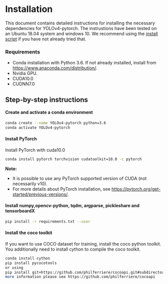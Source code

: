 # Installation

This document contains detailed instructions for installing the necessary dependencies for YOLOv4-pytorch. The instrustions have been tested on an Ubuntu 18.04 system and windows 10. We recommend using the [install script](install.sh) if you have not already tried that.  

### Requirements  
* Conda installation with Python 3.6. If not already installed, install from https://www.anaconda.com/distribution/.
* Nvidia GPU.
* CUDA10.0
* CUDNN7.0

## Step-by-step instructions  
#### Create and activate a conda environment
```bash
conda create --name YOLOv4-pytorch python=3.6
conda activate YOLOv4-pytorch
```

#### Install PyTorch  
Install PyTorch with cuda10.0  
```bash
conda install pytorch torchvision cudatoolkit=10.0 -c pytorch
```

**Note:**  
- It is possible to use any PyTorch supported version of CUDA (not necessarily v10).   
- For more details about PyTorch installation, see https://pytorch.org/get-started/previous-versions/.  

#### Install numpy,opencv-python, tqdm, argparse, pickleshare and tensorboardX 
```bash
pip install -r requirements.txt --user
```


#### Install the coco toolkit  
If you want to use COCO dataset for training, install the coco python toolkit. You additionally need to install cython to compile the coco toolkit.
```bash
conda install cython
pip install pycocotools
or using
pip install git+https://github.com/philferriere/cocoapi.git#subdirectory=PythonAPI
more information please see https://github.com/philferriere/cocoapi
```


